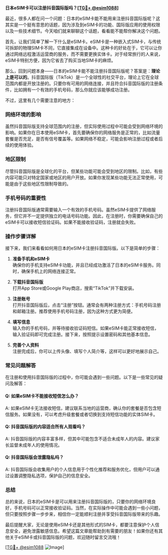 **日本eSIM卡可以注册抖音国际版吗？[[TG💪+ @esim1088](https://t.me/s/esim1088)]**

最近，很多人都在问一个问题：日本的eSIM卡能不能用来注册抖音国际版呢？这其实是一个挺有意思的话题，因为涉及到eSIM卡的功能、国际版应用的使用权限以及一些技术细节。今天咱们就来聊聊这个话题，看看能不能帮你解决这个问题。

首先，让我们简单了解一下什么是eSIM卡。eSIM卡是一种嵌入式SIM卡，与传统可拆卸的物理SIM卡不同，它直接集成在设备中。这种卡的好处在于，它可以让你通过网络远程激活运营商的服务，而不需要更换实体卡。对于经常旅行的人来说，eSIM卡特别方便，因为它省去了购买当地SIM卡的麻烦。

那么，回到问题本身——日本的eSIM卡能不能注册抖音国际版呢？答案是：**理论上是可以的**。抖音国际版（TikTok）是一个全球性的社交平台，理论上它在全球范围内都是开放注册的。只要你有可用的网络连接，并且符合抖音国际版的注册条件，比如拥有一个有效的手机号码，那么你就应该能够成功注册。

不过，这里有几个需要注意的地方：

### **网络环境的影响**
虽然抖音国际版支持全球范围内的注册，但实际使用过程中可能会受到网络环境的影响。如果你在日本使用eSIM卡，首先要确保你的网络服务是正常的，比如流量套餐是否充足，是否有信号覆盖等。如果网络不稳定，可能会影响注册过程或者后续的使用体验。

### **地区限制**
尽管抖音国际版是全球化的平台，但某些功能可能会受到地区的限制。比如，有些内容可能只对特定国家或地区的用户开放。如果你发现某些功能无法正常使用，可能是由于这些地区性限制导致的。

### **手机号码的重要性**
注册抖音国际版通常需要输入一个有效的手机号码。虽然eSIM卡提供了网络服务，但它并不一定提供独立的电话号码功能。因此，在注册时，你需要确保自己的eSIM卡可以接收短信验证码。如果不能接收验证码，注册就会失败。

### **操作步骤详解**
接下来，我们来看看如何用日本的eSIM卡注册抖音国际版。以下是简单的步骤：

1. **准备手机和eSIM卡**  
   确保你的手机支持eSIM卡功能，并且已经成功激活了日本的eSIM卡服务。同时，确保手机上的网络连接正常。

2. **下载抖音国际版**  
   打开App Store或Google Play商店，搜索“TikTok”并下载安装。

3. **注册账号**  
   打开抖音国际版后，点击“注册”按钮。通常会有两种注册方式：手机号码注册和邮箱注册。推荐使用手机号码注册，因为这种方式更为简便。

4. **填写信息**  
   输入你的手机号码，并等待接收验证码短信。如果eSIM卡能正常接收短信，输入验证码即可完成注册。接下来，按照提示设置密码和其他基本信息。

5. **完善个人资料**  
   注册完成后，你可以上传头像、填写个人简介等，这样可以更好地展示自己。

### **常见问题解答**
在注册和使用抖音国际版的过程中，你可能会遇到一些问题。以下是一些常见的疑问及解答：

#### **Q: 如果eSIM卡不能接收短信怎么办？**
A: 如果eSIM卡无法接收短信，建议联系当地的运营商，确认你的套餐是否包含短信服务。如果没有，可以考虑升级套餐或者切换到支持短信功能的实体SIM卡。

#### **Q: 抖音国际版的内容适合所有人观看吗？**
A: 抖音国际版的内容丰富多样，但其中可能包含不适合未成年人的内容。建议家长监督未成年人的使用情况。

#### **Q: 抖音国际版会泄露隐私吗？**
A: 抖音国际版会收集用户的个人信息用于个性化推荐和服务优化，但用户可以通过设置调整隐私选项，保护自己的信息安全。

### **总结**
总的来说，日本的eSIM卡是可以用来注册抖音国际版的，只要你的网络环境良好，手机号码可以正常接收验证码。当然，在实际操作中可能会遇到一些小问题，但只要按照步骤一步步来，相信你一定能顺利注册并享受抖音国际版带来的乐趣。

最后提醒大家，无论是使用eSIM卡还是其他形式的SIM卡，都要注意保护个人信息安全，避免泄露敏感信息。希望这篇文章能帮助到有需要的朋友！如果你还有其他关于eSIM卡或抖音国际版的问题，欢迎随时留言交流哦！

[[TG💪+ @esim1088](https://t.me/s/esim1088) ![Image](https://i.postimg.cc/4NQfJmqS/Snipaste-2025-05-13-00-14-12.png)]